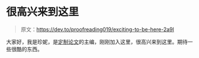 # 很高兴来到这里

> 原文：<https://dev.to/proofreading019/exciting-to-be-here-2a9l>

大家好，我是珍妮，是[定制论文](https://customthesis.org/)的主编，刚刚加入这里，很高兴来到这里。期待一些很酷的东西。